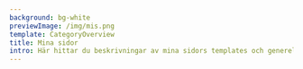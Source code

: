 ```yaml
---
background: bg-white
previewImage: /img/mis.png
template: CategoryOverview
title: Mina sidor
intro: Här hittar du beskrivningar av mina sidors templates och generella principer.
---
```

